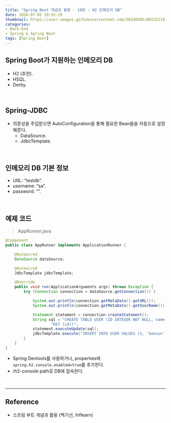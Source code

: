 ```yaml
---
title: "Spring Boot 개념과 활용 - 18장 : H2 인메모리 DB"
date: 2020-07-05 19:55:29
thumbnail: https://user-images.githubusercontent.com/56240505/86525119-eea35780-bebd-11ea-8fbd-ceacfdfae2c6.png
categories:
- Back-End
- Spring & Spring Boot
tags: [Spring Boot]
---
```


## Spring Boot가 지원하는 인메모리 DB

* H2 (추천).
* HSQL.
* Derby.

<br>

## Spring-JDBC

* 의존성을 주입받으면 AutoConfiguration을 통해 필요한 Bean들을 자동으로 설정해준다.
  * DataSource.
  * JdbcTemplate.

<br>

## 인메모리 DB 기본 정보

* URL: “testdb”.
* username: “sa”.
* password: “”.

<br>

## 예제 코드

> AppRunner.java

```java
@Component
public class AppRunner implements ApplicationRunner {

    @Autowired
    DataSource dataSource;

    @Autowired
    JdbcTemplate jdbcTemplate;

    @Override
    public void run(ApplicationArguments args) throws Exception {
        try (Connection connection = dataSource.getConnection()) {

            System.out.println(connection.getMetaData().getURL());
            System.out.println(connection.getMetaData().getUserName());

            Statement statement = connection.createStatement();
            String sql = "CREATE TABLE USER (ID INTEGER NOT NULL, name VARCHAR(255), PRIMARY\n" +
                    "KEY (id))";
            statement.executeUpdate(sql);
            jdbcTemplate.execute("INSERT INTO USER VALUES (1, 'keesun')");
        }
    }
}
```

* Spring Devtools를 사용하거나, properties에 ``spring.h2.console.enabled=true``를 추가한다.
* /h2-console path로 DB에 접속한다.

<br>

---

## Reference

* 스프링 부트 개념과 활용 (백기선, Inflearn)
